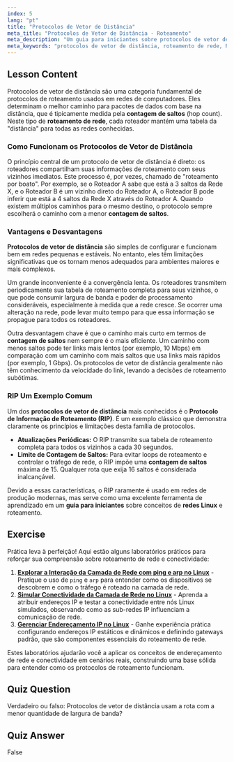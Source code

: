 ```yaml
---
index: 5
lang: "pt"
title: "Protocolos de Vetor de Distância"
meta_title: "Protocolos de Vetor de Distância - Roteamento"
meta_description: "Um guia para iniciantes sobre protocolos de vetor de distância em roteamento de rede. Este tutorial explica como protocolos como o RIP usam a contagem de saltos para determinar rotas e aborda suas limitações para redes Linux modernas."
meta_keywords: "protocolos de vetor de distância, roteamento de rede, RIP, protocolo de informação de roteamento, contagem de saltos, redes Linux, guia para iniciantes, tutorial"
---
```


## Lesson Content

Protocolos de vetor de distância são uma categoria fundamental de protocolos de roteamento usados em redes de computadores. Eles determinam o melhor caminho para pacotes de dados com base na distância, que é tipicamente medida pela **contagem de saltos** (hop count). Neste tipo de **roteamento de rede**, cada roteador mantém uma tabela da "distância" para todas as redes conhecidas.

### Como Funcionam os Protocolos de Vetor de Distância

O princípio central de um protocolo de vetor de distância é direto: os roteadores compartilham suas informações de roteamento com seus vizinhos imediatos. Este processo é, por vezes, chamado de "roteamento por boato". Por exemplo, se o Roteador A sabe que está a 3 saltos da Rede X, e o Roteador B é um vizinho direto do Roteador A, o Roteador B pode inferir que está a 4 saltos da Rede X através do Roteador A. Quando existem múltiplos caminhos para o mesmo destino, o protocolo sempre escolherá o caminho com a menor **contagem de saltos**.

### Vantagens e Desvantagens

**Protocolos de vetor de distância** são simples de configurar e funcionam bem em redes pequenas e estáveis. No entanto, eles têm limitações significativas que os tornam menos adequados para ambientes maiores e mais complexos.

Um grande inconveniente é a convergência lenta. Os roteadores transmitem periodicamente sua tabela de roteamento completa para seus vizinhos, o que pode consumir largura de banda e poder de processamento consideráveis, especialmente à medida que a rede cresce. Se ocorrer uma alteração na rede, pode levar muito tempo para que essa informação se propague para todos os roteadores.

Outra desvantagem chave é que o caminho mais curto em termos de **contagem de saltos** nem sempre é o mais eficiente. Um caminho com menos saltos pode ter links mais lentos (por exemplo, 10 Mbps) em comparação com um caminho com mais saltos que usa links mais rápidos (por exemplo, 1 Gbps). Os protocolos de vetor de distância geralmente não têm conhecimento da velocidade do link, levando a decisões de roteamento subótimas.

### RIP Um Exemplo Comum

Um dos **protocolos de vetor de distância** mais conhecidos é o **Protocolo de Informação de Roteamento (RIP)**. É um exemplo clássico que demonstra claramente os princípios e limitações desta família de protocolos.

- **Atualizações Periódicas:** O RIP transmite sua tabela de roteamento completa para todos os vizinhos a cada 30 segundos.
- **Limite de Contagem de Saltos:** Para evitar loops de roteamento e controlar o tráfego de rede, o RIP impõe uma **contagem de saltos** máxima de 15. Qualquer rota que exija 16 saltos é considerada inalcançável.

Devido a essas características, o RIP raramente é usado em redes de produção modernas, mas serve como uma excelente ferramenta de aprendizado em um **guia para iniciantes** sobre conceitos de **redes Linux** e roteamento.

## Exercise

Prática leva à perfeição! Aqui estão alguns laboratórios práticos para reforçar sua compreensão sobre roteamento de rede e conectividade:

1. **[Explorar a Interação da Camada de Rede com ping e arp no Linux](https://labex.io/pt/labs/comptia-explore-network-layer-interaction-with-ping-and-arp-in-linux-592746)** - Pratique o uso de `ping` e `arp` para entender como os dispositivos se descobrem e como o tráfego é roteado na camada de rede.
2. **[Simular Conectividade da Camada de Rede no Linux](https://labex.io/pt/labs/comptia-simulate-network-layer-connectivity-in-linux-592752)** - Aprenda a atribuir endereços IP e testar a conectividade entre nós Linux simulados, observando como as sub-redes IP influenciam a comunicação de rede.
3. **[Gerenciar Endereçamento IP no Linux](https://labex.io/pt/labs/comptia-manage-ip-addressing-in-linux-592736)** - Ganhe experiência prática configurando endereços IP estáticos e dinâmicos e definindo gateways padrão, que são componentes essenciais do roteamento de rede.

Estes laboratórios ajudarão você a aplicar os conceitos de endereçamento de rede e conectividade em cenários reais, construindo uma base sólida para entender como os protocolos de roteamento funcionam.

## Quiz Question

Verdadeiro ou falso: Protocolos de vetor de distância usam a rota com a menor quantidade de largura de banda?

## Quiz Answer

False

